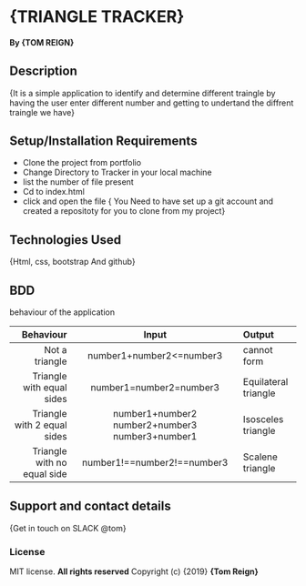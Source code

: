 # {TRIANGLE TRACKER}
 
#### By **{TOM REIGN}**
## Description
{It is a simple application to identify and determine different traingle by having the user enter different number and getting to undertand the diffrent traingle we have}
## Setup/Installation Requirements
* Clone the project from portfolio 
* Change Directory to Tracker in your local machine
* list the number of file present 
* Cd to index.html
* click and open the file
{ You Need to have set up a git account and created a repositoty for you to clone from my project}

## Technologies Used
{Html, css, bootstrap And github}

## BDD

behaviour of the application

|Behaviour                  | Input       | Output              |
|--------------------------:|:-----------:|:--------------------
|Not a triangle             | number1+number2<=number3       | cannot form
|Triangle with equal sides  |number1=number2=number3        | Equilateral triangle
|Triangle with 2 equal sides| number1+number2 number2+number3 number3+number1 | Isosceles triangle
|Triangle with no equal side| number1!==number2!==number3   | Scalene triangle


## Support and contact details
{Get in touch on SLACK @tom}
### License
MIT license. **All rights reserved**
Copyright (c) {2019} **{Tom Reign}**
  